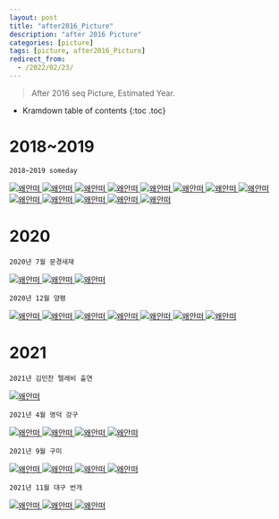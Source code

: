 ```yaml
---
layout: post
title: "after2016_Picture"
description: "after 2016 Picture"
categories: [picture]
tags: [picture, after2016_Picture]
redirect_from:
  - /2022/02/23/
---
```


> After 2016 seq Picture, Estimated Year.

* Kramdown table of contents
{:toc .toc}

# 2018~2019

~~~
2018~2019 someday
~~~
<a class="post-image" href="{{site.baseurl}}/assets/images/picture/after/2018_kookbab.jpg">
<img itemprop="image" data-src="{{site.baseurl}}/assets/images/picture/after/2018_kookbab.jpg" src="{{site.baseurl}}/assets/javascripts/unveil/loader.gif" alt="왜안떠" />
</a>
 
<a class="post-image" href="{{site.baseurl}}/assets/images/picture/after/2018_four.jpg">
<img itemprop="image" data-src="{{site.baseurl}}/assets/images/picture/after/2018_four.jpg" src="{{site.baseurl}}/assets/javascripts/unveil/loader.gif" alt="왜안떠" />
</a>
 
<a class="post-image" href="{{site.baseurl}}/assets/images/picture/after/2018_palgong.jpg">
<img itemprop="image" data-src="{{site.baseurl}}/assets/images/picture/after/2018_palgong.jpg" src="{{site.baseurl}}/assets/javascripts/unveil/loader.gif" alt="왜안떠" />
</a>
 
<a class="post-image" href="{{site.baseurl}}/assets/images/picture/after/2018_palgong2.jpg">
<img itemprop="image" data-src="{{site.baseurl}}/assets/images/picture/after/2018_palgong2.jpg" src="{{site.baseurl}}/assets/javascripts/unveil/loader.gif" alt="왜안떠" />
</a>
 
<a class="post-image" href="{{site.baseurl}}/assets/images/picture/after/2018_forkjin.jpg">
<img itemprop="image" data-src="{{site.baseurl}}/assets/images/picture/after/2018_forkjin.jpg" src="{{site.baseurl}}/assets/javascripts/unveil/loader.gif" alt="왜안떠" />
</a>
 
<a class="post-image" href="{{site.baseurl}}/assets/images/picture/after/2018_norabang.jpg">
<img itemprop="image" data-src="{{site.baseurl}}/assets/images/picture/after/2018_norabang.jpg" src="{{site.baseurl}}/assets/javascripts/unveil/loader.gif" alt="왜안떠" />
</a>
 
<a class="post-image" href="{{site.baseurl}}/assets/images/picture/after/2018_gyemyung.jpg">
<img itemprop="image" data-src="{{site.baseurl}}/assets/images/picture/after/2018_gyemyung.jpg" src="{{site.baseurl}}/assets/javascripts/unveil/loader.gif" alt="왜안떠" />
</a>
 
<a class="post-image" href="{{site.baseurl}}/assets/images/picture/after/2018_gyemyung2.jpg">
<img itemprop="image" data-src="{{site.baseurl}}/assets/images/picture/after/2018_gyemyung2.jpg" src="{{site.baseurl}}/assets/javascripts/unveil/loader.gif" alt="왜안떠" />
</a>
 
<a class="post-image" href="{{site.baseurl}}/assets/images/picture/after/2018_jjock.jpg">
<img itemprop="image" data-src="{{site.baseurl}}/assets/images/picture/after/2018_jjock.jpg" src="{{site.baseurl}}/assets/javascripts/unveil/loader.gif" alt="왜안떠" />
</a>
 
<a class="post-image" href="{{site.baseurl}}/assets/images/picture/after/2018_jjock2.jpg">
<img itemprop="image" data-src="{{site.baseurl}}/assets/images/picture/after/2018_jjock2.jpg" src="{{site.baseurl}}/assets/javascripts/unveil/loader.gif" alt="왜안떠" />
</a>
 
<a class="post-image" href="{{site.baseurl}}/assets/images/picture/after/2019_jjock.jpg">
<img itemprop="image" data-src="{{site.baseurl}}/assets/images/picture/after/2019_jjock.jpg" src="{{site.baseurl}}/assets/javascripts/unveil/loader.gif" alt="왜안떠" />
</a>
 
<a class="post-image" href="{{site.baseurl}}/assets/images/picture/after/2019_some.jpg">
<img itemprop="image" data-src="{{site.baseurl}}/assets/images/picture/after/2019_some.jpg" src="{{site.baseurl}}/assets/javascripts/unveil/loader.gif" alt="왜안떠" />
</a>
 
<a class="post-image" href="{{site.baseurl}}/assets/images/picture/after/someday.jpg">
<img itemprop="image" data-src="{{site.baseurl}}/assets/images/picture/after/someday.jpg" src="{{site.baseurl}}/assets/javascripts/unveil/loader.gif" alt="왜안떠" />
</a>
 
# 2020

~~~
2020년 7월 문경새재
~~~
<a class="post-image" href="{{site.baseurl}}/assets/images/picture/after/moon1.jpg">
<img itemprop="image" data-src="{{site.baseurl}}/assets/images/picture/after/moon1.jpg" src="{{site.baseurl}}/assets/javascripts/unveil/loader.gif" alt="왜안떠" />
</a>
 
<a class="post-image" href="{{site.baseurl}}/assets/images/picture/after/moon2.jpg">
<img itemprop="image" data-src="{{site.baseurl}}/assets/images/picture/after/moon2.jpg" src="{{site.baseurl}}/assets/javascripts/unveil/loader.gif" alt="왜안떠" />
</a>
 
<a class="post-image" href="{{site.baseurl}}/assets/images/picture/after/moon3.jpg">
<img itemprop="image" data-src="{{site.baseurl}}/assets/images/picture/after/moon3.jpg" src="{{site.baseurl}}/assets/javascripts/unveil/loader.gif" alt="왜안떠" />
</a>
 
~~~
2020년 12월 양평
~~~
<a class="post-image" href="{{site.baseurl}}/assets/images/picture/after/yang1.jpg">
<img itemprop="image" data-src="{{site.baseurl}}/assets/images/picture/after/yang1.jpg" src="{{site.baseurl}}/assets/javascripts/unveil/loader.gif" alt="왜안떠" />
</a>
 
<a class="post-image" href="{{site.baseurl}}/assets/images/picture/after/yang2.jpg">
<img itemprop="image" data-src="{{site.baseurl}}/assets/images/picture/after/yang2.jpg" src="{{site.baseurl}}/assets/javascripts/unveil/loader.gif" alt="왜안떠" />
</a>
 
<a class="post-image" href="{{site.baseurl}}/assets/images/picture/after/yang3.jpg">
<img itemprop="image" data-src="{{site.baseurl}}/assets/images/picture/after/yang3.jpg" src="{{site.baseurl}}/assets/javascripts/unveil/loader.gif" alt="왜안떠" />
</a>
 
<a class="post-image" href="{{site.baseurl}}/assets/images/picture/after/yang4.jpg">
<img itemprop="image" data-src="{{site.baseurl}}/assets/images/picture/after/yang4.jpg" src="{{site.baseurl}}/assets/javascripts/unveil/loader.gif" alt="왜안떠" />
</a>
 
<a class="post-image" href="{{site.baseurl}}/assets/images/picture/after/yang5.jpg">
<img itemprop="image" data-src="{{site.baseurl}}/assets/images/picture/after/yang5.jpg" src="{{site.baseurl}}/assets/javascripts/unveil/loader.gif" alt="왜안떠" />
</a>
 
<a class="post-image" href="{{site.baseurl}}/assets/images/picture/after/yang6.jpg">
<img itemprop="image" data-src="{{site.baseurl}}/assets/images/picture/after/yang6.jpg" src="{{site.baseurl}}/assets/javascripts/unveil/loader.gif" alt="왜안떠" />
</a>
 
<a class="post-image" href="{{site.baseurl}}/assets/images/picture/after/yang7.jpg">
<img itemprop="image" data-src="{{site.baseurl}}/assets/images/picture/after/yang7.jpg" src="{{site.baseurl}}/assets/javascripts/unveil/loader.gif" alt="왜안떠" />
</a>
 
# 2021

~~~
2021년 김민찬 텔레비 출연
~~~
<a class="post-image" href="{{site.baseurl}}/assets/images/picture/after/minchantv.png">
<img itemprop="image" data-src="{{site.baseurl}}/assets/images/picture/after/minchantv.png" src="{{site.baseurl}}/assets/javascripts/unveil/loader.gif" alt="왜안떠" />
</a>
  
~~~
2021년 4월 영덕 강구
~~~
<a class="post-image" href="{{site.baseurl}}/assets/images/picture/after/gang1.jpg">
<img itemprop="image" data-src="{{site.baseurl}}/assets/images/picture/after/gang1.jpg" src="{{site.baseurl}}/assets/javascripts/unveil/loader.gif" alt="왜안떠" />
</a>
  
<a class="post-image" href="{{site.baseurl}}/assets/images/picture/after/gang2.jpg">
<img itemprop="image" data-src="{{site.baseurl}}/assets/images/picture/after/gang2.jpg" src="{{site.baseurl}}/assets/javascripts/unveil/loader.gif" alt="왜안떠" />
</a>
  
<a class="post-image" href="{{site.baseurl}}/assets/images/picture/after/gang3.jpg">
<img itemprop="image" data-src="{{site.baseurl}}/assets/images/picture/after/gang3.jpg" src="{{site.baseurl}}/assets/javascripts/unveil/loader.gif" alt="왜안떠" />
</a>
  
<a class="post-image" href="{{site.baseurl}}/assets/images/picture/after/gang4.jpg">
<img itemprop="image" data-src="{{site.baseurl}}/assets/images/picture/after/gang4.jpg" src="{{site.baseurl}}/assets/javascripts/unveil/loader.gif" alt="왜안떠" />
</a>
  
~~~
2021년 9월 구미
~~~
<a class="post-image" href="{{site.baseurl}}/assets/images/picture/after/goo1.jpg">
<img itemprop="image" data-src="{{site.baseurl}}/assets/images/picture/after/goo1.jpg" src="{{site.baseurl}}/assets/javascripts/unveil/loader.gif" alt="왜안떠" />
</a>
  
<a class="post-image" href="{{site.baseurl}}/assets/images/picture/after/goo2.jpg">
<img itemprop="image" data-src="{{site.baseurl}}/assets/images/picture/after/goo2.jpg" src="{{site.baseurl}}/assets/javascripts/unveil/loader.gif" alt="왜안떠" />
</a>
  
<a class="post-image" href="{{site.baseurl}}/assets/images/picture/after/goo3.jpg">
<img itemprop="image" data-src="{{site.baseurl}}/assets/images/picture/after/goo3.jpg" src="{{site.baseurl}}/assets/javascripts/unveil/loader.gif" alt="왜안떠" />
</a>
  
<a class="post-image" href="{{site.baseurl}}/assets/images/picture/after/goo4.jpg">
<img itemprop="image" data-src="{{site.baseurl}}/assets/images/picture/after/goo4.jpg" src="{{site.baseurl}}/assets/javascripts/unveil/loader.gif" alt="왜안떠" />
</a>
  
~~~
2021년 11월 대구 번개
~~~
<a class="post-image" href="{{site.baseurl}}/assets/images/picture/after/pri1.jpg">
<img itemprop="image" data-src="{{site.baseurl}}/assets/images/picture/after/pri1.jpg" src="{{site.baseurl}}/assets/javascripts/unveil/loader.gif" alt="왜안떠" />
</a>
  
<a class="post-image" href="{{site.baseurl}}/assets/images/picture/after/pri2.jpg">
<img itemprop="image" data-src="{{site.baseurl}}/assets/images/picture/after/pri2.jpg" src="{{site.baseurl}}/assets/javascripts/unveil/loader.gif" alt="왜안떠" />
</a>
  
<a class="post-image" href="{{site.baseurl}}/assets/images/picture/after/pri3.jpg">
<img itemprop="image" data-src="{{site.baseurl}}/assets/images/picture/after/pri3.jpg" src="{{site.baseurl}}/assets/javascripts/unveil/loader.gif" alt="왜안떠" />
</a>
  